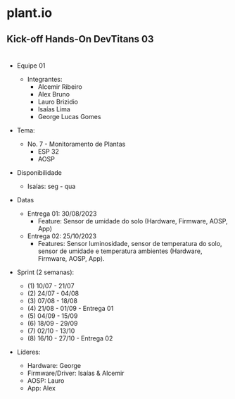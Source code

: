# plant.io
## Kick-off Hands-On DevTitans 03
#

- Equipe 01
	- Integrantes:
		- Alcemir Ribeiro
		- Alex Bruno
		- Lauro Brizidio
		- Isaías Lima
		- George Lucas Gomes

- Tema: 
	- No. 7 - Monitoramento de Plantas
		- ESP 32
		- AOSP
	
- Disponibilidade
	- Isaías: seg - qua
 
- Datas
	- Entrega 01: 30/08/2023
		- Feature: Sensor de umidade do solo (Hardware, Firmware, AOSP, App)
	- Entrega 02: 25/10/2023
		- Features: Sensor luminosidade, sensor de temperatura do solo, sensor de umidade e temperatura ambientes (Hardware, Firmware, AOSP, App).
	
- Sprint (2 semanas):
	- (1) 10/07 - 21/07
	- (2) 24/07 - 04/08
	- (3) 07/08 - 18/08
	- (4) 21/08 - 01/09 - Entrega 01
	- (5) 04/09 - 15/09
	- (6) 18/09 - 29/09
	- (7) 02/10 - 13/10
	- (8) 16/10 - 27/10 - Entrega 02

- Líderes: 
	- Hardware: George 
	- Firmware/Driver: Isaías & Alcemir
	- AOSP: Lauro
	- App: Alex

